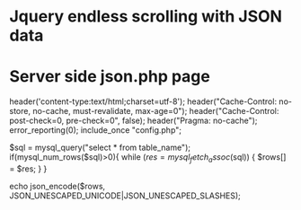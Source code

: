 # Jquery endless scrolling with JSON data

# Server side json.php page


header('content-type:text/html;charset=utf-8');
header("Cache-Control: no-store, no-cache, must-revalidate, max-age=0");
header("Cache-Control: post-check=0, pre-check=0", false);
header("Pragma: no-cache");
error_reporting(0);
include_once "config.php";	

$sql = mysql_query("select * from table_name");
if(mysql_num_rows($sql)>0){
	while ($res = mysql_fetch_assoc($sql)) {
		$rows[] = $res;
	}
}

echo json_encode($rows, JSON_UNESCAPED_UNICODE|JSON_UNESCAPED_SLASHES);

